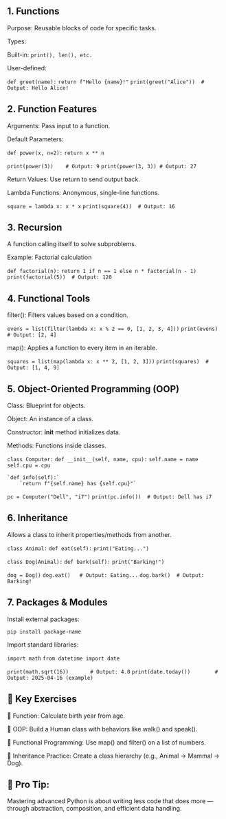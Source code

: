 
## 1. Functions
Purpose: Reusable blocks of code for specific tasks.

Types:

Built-in: `print(), len(), etc.`

User-defined:

`def greet(name):`
    `return f"Hello {name}!"`
`print(greet("Alice"))  # Output: Hello Alice!`

## 2. Function Features
Arguments: Pass input to a function.

Default Parameters:

`def power(x, n=2):`
    `return x ** n`

`print(power(3))    # Output: 9`
`print(power(3, 3)) # Output: 27`

Return Values: Use return to send output back.

Lambda Functions: Anonymous, single-line functions.

`square = lambda x: x * x`
`print(square(4))  # Output: 16`

## 3. Recursion
A function calling itself to solve subproblems.

Example: Factorial calculation

`def factorial(n):`
    `return 1 if n == 1 else n * factorial(n - 1)`
`print(factorial(5))  # Output: 120`

## 4. Functional Tools
filter(): Filters values based on a condition.

`evens = list(filter(lambda x: x % 2 == 0, [1, 2, 3, 4]))`
`print(evens)  # Output: [2, 4]`

map(): Applies a function to every item in an iterable.

`squares = list(map(lambda x: x ** 2, [1, 2, 3]))`
`print(squares)  # Output: [1, 4, 9]`

## 5. Object-Oriented Programming (OOP)
Class: Blueprint for objects.

Object: An instance of a class.

Constructor: __init__ method initializes data.

Methods: Functions inside classes.

`class Computer:`
    `def __init__(self, name, cpu):`
        `self.name = name`
        `self.cpu = cpu`

    `def info(self):`
        `return f"{self.name} has {self.cpu}"`

`pc = Computer("Dell", "i7")`
`print(pc.info())  # Output: Dell has i7`

## 6. Inheritance
Allows a class to inherit properties/methods from another.

`class Animal:`
    `def eat(self):`
        `print("Eating...")`

`class Dog(Animal):`
    `def bark(self):`
        `print("Barking!")`

`dog = Dog()`
`dog.eat()   # Output: Eating...`
`dog.bark()  # Output: Barking!`

## 7. Packages & Modules
Install external packages:

`pip install package-name`

Import standard libraries:

`import math`
`from datetime import date`

`print(math.sqrt(16))       # Output: 4.0`
`print(date.today())        # Output: 2025-04-16 (example)`

## 🧩 Key Exercises
🔢 Function: Calculate birth year from age.

👤 OOP: Build a Human class with behaviors like walk() and speak().

🔄 Functional Programming: Use map() and filter() on a list of numbers.

🧬 Inheritance Practice: Create a class hierarchy (e.g., Animal → Mammal → Dog).

## 🎯 Pro Tip:
Mastering advanced Python is about writing less code that does more — through abstraction, composition, and efficient data handling.